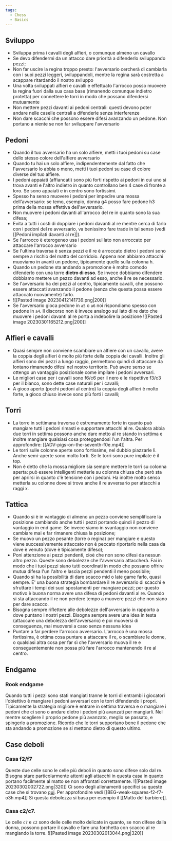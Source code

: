 ```yaml
---
tags:
  - Chess
  - Basics
---
```



## Sviluppo

* Sviluppa prima i cavalli degli alfieri, o comunque almeno un cavallo
* Se devo difendermi da un attacco dare priorità a difenderlo sviluppando pezzi;
* Non far uscire la regina troppo presto: l'avversario cercherà di cambiarla con i suoi pezzi leggeri, sviluppandoli, mentre la regina sarà costretta a scappare ritardando il nostro sviluppo
* Una volta sviluppati alfieri e cavalli e effettuato l'arrocco posso muovere la regina fuori dalla sua casa base (rimanendo comunque indietro protetta) per connettere le torri in modo che possano difendersi mutuamente
* Non mettere pezzi davanti ai pedoni centrali: questi devono poter andare nelle caselle centrali a difenderle senza interferenze
* Non dare scacchi che possono essere difesi avanzando un pedone. Non portano a niente se non far sviluppare l'avversario

## Pedoni
* Quando il tuo avversario ha un solo alfiere, metti i tuoi pedoni su case dello stesso colore dell'alfiere avversario
* Quando tu hai un solo alfiere, indipendentemente dal fatto che l'avversario lo abbia o meno, metti i tuoi pedoni su case di colore diverse del tuo alfiere.
* I pedoni appaiati (affiancati) sono più forti rispetto ai pedoni in cui uno si trova avanti e l'altro indietro in quanto controllano ben 4 case di fronte a loro. Se sono appaiati e in centro sono fortissimi.
* Spesso ha senso muovere i pedoni per impedire una mossa dell'avversario: se temo, esempio, donna g4 posso fare pedone h3 prima della mossa effettiva dell'avversario.
* Non muovere i pedoni davanti all'arrocco del re in quanto sono la sua difesa;
* Evita a tutti i costi di doppiare i pedoni davanti al re mentre cerca di farlo con i pedoni del re avversario, va benissimo fare trade in tal senso (vedi [[Pedoni impilati davanti al re]]).
* Se l'arrocco è eterogeneo usa i pedoni sul lato non arroccato per attaccare l'arrocco avversario
* Se l'ultima traversa è senza pezzi e il re è arroccato dietro i pedoni sono sempre a rischio del matto del corridoio. Appena non abbiamo attacchi muoviamo in avanti un pedone, tipicamente quello sulla colonna h.
* Quando un pedone sta andando a promozione è molto comodo difenderlo con una torre **dietro di esso**. Se invece dobbiamo difendere dobbiamo mettere un pezzo davanti ad esso, anche il re se necessario.
* Se l'avversario ha dei pezzi al centro, tipicamente cavalli, che possono essere attaccati avanzando il pedone (senza che questa possa essere attaccato nuovamente) farlo.
* ![[Pasted image 20230412141739.png|200]]
* Se l'avversario gioca pedone in `a5` o `a6` noi rispondiamo spesso con pedone in `a4`. Il discorso non è invece analogo sul lato di re dato che muovere i pedoni davanti al re porta a indebolire la posizione
![[Pasted image 20230301165212.png|200]]

## Alfieri e cavalli

* Quasi sempre non conviene scambiare un alfiere con un cavallo, avere la coppia degli alfieri è molto più forte della coppia dei cavalli. Inoltre gli alfieri sono dei pezzi a lungo raggio, permettono quindi di attaccare da lontano rimanendo difesi nel nostro territorio. Può avere senso se ottengo un vantaggio posizionale come impilare i pedoni avversari.
* Le migliori case per i cavalli sono f6/c6 per il nero e le rispettive f3/c3 per il bianco, sono dette case naturali per i cavalli;
* A gioco aperto (pochi pedoni al centro) la coppia degli alfieri è molto forte, a gioco chiuso invece sono più forti i cavalli;

## Torri
* La torre in settimana traversa è estremamente forte in quanto può mangiare tutti i pedoni rimasti e supportare attacchi al re. Qualora abbia due torri in settima possono anche dare metto al re stando in settima e inoltre mangiare qualsiasi cosa proteggendosi l'un l'altra. Per approfondire: [[ADV-pigs-on-the-seventh-f0e.mp4]]
* Le torri sulle colonne aperte sono fortissime, nel dubbio piazzarle lì. Anche semi-aperte sono molto forti. Se le torri sono pure impilate è il top.
* Non è detto che la mossa migliore sia sempre mettere le torri su colonna aperta: può essere intelligenti metterle su colonna chiusa che però sta per aprirsi in quanto c'è tensione con i pedoni. Ha inoltre molto senso metterla su colonne dove si trova anche il re avversario per attacchi a raggi x.

## Tattica
* Quando si è in vantaggio di almeno un pezzo conviene semplificare la posizione cambiando anche tutti i pezzi portando quindi il pezzo di vantaggio in end game. Se invece siamo in svantaggio non conviene cambiare mai e far rimanere chiusa la posizione;
* Se muovo un pezzo pesante (torre o regina) per mangiare e questo viene successivamente attaccato non è peccato riportarlo nella casa da dove è venuto (dove è tipicamente difeso);
* Poni attenzione ai pezzi pendenti, cioè che non sono difesi da nessun altro pezzo. Queste sono debolezze che l'avversario attaccherà. Fai in modo che i tuoi pezzi siano tutti coordinati in modo che possano offrire mutua difesa l'un l'altro e lascia pezzi pendenti il meno possibile;
* Quando si ha la possibilità di dare scacco mid o late game farlo, quasi sempre. E' una buona strategia bombardare il re avversario di scacchi e sfruttare i tempi dei suoi spostamenti per mangiare pezzi; per questo motivo è buona norma avere una difesa di pedoni davanti al re. Quando si sta attaccando il re non perdere tempo a muovere pezzi che non siano per dare scacco.
* Bisogna sempre riflettere alle debolezze dell'avversario in rapporto a dove puntano i nostri pezzi. Bisogna sempre avere una idea in testa (attaccare una debolezza dell'avversario) e poi muoversi di conseguenza, mai muoversi a caso senza nessuna idea
* Puntare a far perdere l'arrocco avversario. L'arrocco è una mossa fortissima, è ottima cosa puntare a attaccare il re, o scambiare le donne, o qualsiasi altra cosa per far sì che l'avversario muova il re e conseguentemente non possa più fare l'arrocco mantenendo il re al centro.

## Endgame

### Rook endgame
Quando tutti i pezzi sono stati mangiati tranne le torri di entrambi i giocatori l'obiettivo è mangiare i pedoni avversari con le torri difendendo i propri.
Tipicamente la strategia migliore è entrare in settima traversa e o mangiare i pedoni che ci sono o andare dietro i pedoni più avanzati per mangiarli.
Nel mentre scegliere il proprio pedone più avanzato, meglio se passato, e spingerlo a promozione.
Ricordo che le torri supportano bene il pedone che sta andando a promozione se si mettono dietro di questo ultimo.

## Case deboli

### Casa f2/f7

Queste due celle sono le celle più deboli in quanto sono difese solo dal re.
Bisogna stare particolarmente attenti agli attacchi in questa casa in quanto portano facilmente al matto se non affrontati correttamente.
![[Pasted image 20230302002722.png|320]]
Ci sono degli allenamenti specifici su queste case che si trovano [qui](*https://lichess.org/training/attackingF2F7*).
Per approfondire vedi [[BEG-weak-squares-f2-f7-o3h.mp4]]
Si questa debolezza si basa per esempio il [[Matto del barbiere]].

### Casa c2/c7.

Le celle `c7` e `c2` sono delle celle molto delicate in quanto, se non difese dalla donna, possono portare il cavallo e fare una forchetta con scacco al re mangiando la torre.
![[Pasted image 20230302013044.png|320]]

